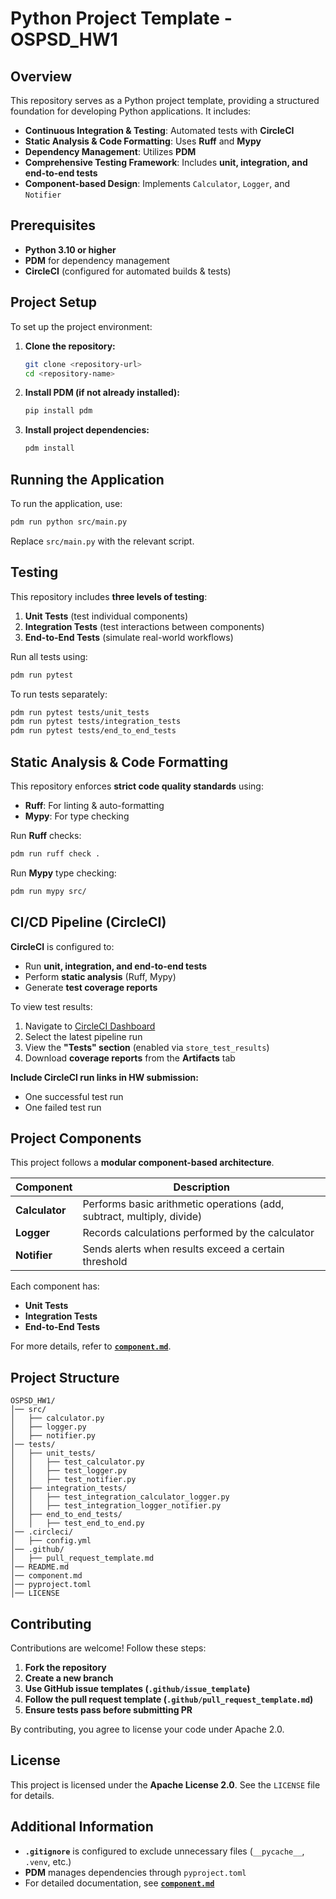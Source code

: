 # Python Project Template - OSPSD_HW1

## Overview

This repository serves as a Python project template, providing a structured foundation for developing Python applications. It includes:

- **Continuous Integration & Testing**: Automated tests with **CircleCI**
- **Static Analysis & Code Formatting**: Uses **Ruff** and **Mypy**
- **Dependency Management**: Utilizes **PDM**
- **Comprehensive Testing Framework**: Includes **unit, integration, and end-to-end tests**
- **Component-based Design**: Implements `Calculator`, `Logger`, and `Notifier`

## Prerequisites

- **Python 3.10 or higher**
- **PDM** for dependency management
- **CircleCI** (configured for automated builds & tests)

## Project Setup

To set up the project environment:

1. **Clone the repository:**
   ```sh
   git clone <repository-url>
   cd <repository-name>
   ```

2. **Install PDM (if not already installed):**
   ```sh
   pip install pdm
   ```

3. **Install project dependencies:**
   ```sh
   pdm install
   ```

## Running the Application

To run the application, use:
```sh
pdm run python src/main.py
```

Replace `src/main.py` with the relevant script.

## Testing

This repository includes **three levels of testing**:

1. **Unit Tests** (test individual components)
2. **Integration Tests** (test interactions between components)
3. **End-to-End Tests** (simulate real-world workflows)

Run all tests using:
```sh
pdm run pytest
```

To run tests separately:
```sh
pdm run pytest tests/unit_tests
pdm run pytest tests/integration_tests
pdm run pytest tests/end_to_end_tests
```

## Static Analysis & Code Formatting

This repository enforces **strict code quality standards** using:
- **Ruff**: For linting & auto-formatting
- **Mypy**: For type checking

Run **Ruff** checks:
```sh
pdm run ruff check .
```

Run **Mypy** type checking:
```sh
pdm run mypy src/
```

## CI/CD Pipeline (CircleCI)

**CircleCI** is configured to:
- Run **unit, integration, and end-to-end tests**
- Perform **static analysis** (Ruff, Mypy)
- Generate **test coverage reports**

To view test results:
1. Navigate to [CircleCI Dashboard](https://circleci.com/)
2. Select the latest pipeline run
3. View the **"Tests" section** (enabled via `store_test_results`)
4. Download **coverage reports** from the **Artifacts** tab

**Include CircleCI run links in HW submission:**
- One successful test run
- One failed test run

## Project Components

This project follows a **modular component-based architecture**.

| Component | Description |
|-----------|------------|
| **Calculator** | Performs basic arithmetic operations (add, subtract, multiply, divide) |
| **Logger** | Records calculations performed by the calculator |
| **Notifier** | Sends alerts when results exceed a certain threshold |

Each component has:
- **Unit Tests**
- **Integration Tests**
- **End-to-End Tests**

For more details, refer to **[`component.md`](component.md)**.

## Project Structure

```
OSPSD_HW1/
│── src/
│   ├── calculator.py
│   ├── logger.py
│   ├── notifier.py
│── tests/
│   ├── unit_tests/
│   │   ├── test_calculator.py
│   │   ├── test_logger.py
│   │   ├── test_notifier.py
│   ├── integration_tests/
│   │   ├── test_integration_calculator_logger.py
│   │   ├── test_integration_logger_notifier.py
│   ├── end_to_end_tests/
│   │   ├── test_end_to_end.py
│── .circleci/
│   ├── config.yml
│── .github/
│   ├── pull_request_template.md
│── README.md
│── component.md
│── pyproject.toml
│── LICENSE
```

## Contributing

Contributions are welcome! Follow these steps:

1. **Fork the repository**
2. **Create a new branch**
3. **Use GitHub issue templates (`.github/issue_template`)**
4. **Follow the pull request template (`.github/pull_request_template.md`)**
5. **Ensure tests pass before submitting PR**

By contributing, you agree to license your code under Apache 2.0.

## License

This project is licensed under the **Apache License 2.0**. See the `LICENSE` file for details.

## Additional Information

- **`.gitignore`** is configured to exclude unnecessary files (`__pycache__`, `.venv`, etc.)
- **PDM** manages dependencies through `pyproject.toml`
- For detailed documentation, see **[`component.md`](component.md)**

